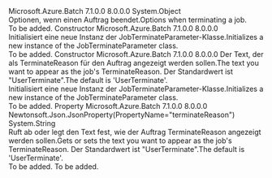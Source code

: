 <Type Name="JobTerminateParameter" FullName="Microsoft.Azure.Batch.Protocol.Models.JobTerminateParameter">
  <TypeSignature Language="C#" Value="public class JobTerminateParameter" />
  <TypeSignature Language="ILAsm" Value=".class public auto ansi beforefieldinit JobTerminateParameter extends System.Object" />
  <TypeSignature Language="DocId" Value="T:Microsoft.Azure.Batch.Protocol.Models.JobTerminateParameter" />
  <TypeSignature Language="VB.NET" Value="Public Class JobTerminateParameter" />
  <TypeSignature Language="F#" Value="type JobTerminateParameter = class" />
  <AssemblyInfo>
    <AssemblyName>Microsoft.Azure.Batch</AssemblyName>
    <AssemblyVersion>7.1.0.0</AssemblyVersion>
    <AssemblyVersion>8.0.0.0</AssemblyVersion>
  </AssemblyInfo>
  <Base>
    <BaseTypeName>System.Object</BaseTypeName>
  </Base>
  <Interfaces />
  <Docs>
    <summary>
            <span data-ttu-id="2d424-101">Optionen, wenn einen Auftrag beendet.</span><span class="sxs-lookup"><span data-stu-id="2d424-101">Options when terminating a job.</span></span>
            </summary>
    <remarks>To be added.</remarks>
  </Docs>
  <Members>
    <Member MemberName=".ctor">
      <MemberSignature Language="C#" Value="public JobTerminateParameter ();" />
      <MemberSignature Language="ILAsm" Value=".method public hidebysig specialname rtspecialname instance void .ctor() cil managed" />
      <MemberSignature Language="DocId" Value="M:Microsoft.Azure.Batch.Protocol.Models.JobTerminateParameter.#ctor" />
      <MemberSignature Language="VB.NET" Value="Public Sub New ()" />
      <MemberType>Constructor</MemberType>
      <AssemblyInfo>
        <AssemblyName>Microsoft.Azure.Batch</AssemblyName>
        <AssemblyVersion>7.1.0.0</AssemblyVersion>
        <AssemblyVersion>8.0.0.0</AssemblyVersion>
      </AssemblyInfo>
      <Parameters />
      <Docs>
        <summary>
            <span data-ttu-id="2d424-102">Initialisiert eine neue Instanz der JobTerminateParameter-Klasse.</span><span class="sxs-lookup"><span data-stu-id="2d424-102">Initializes a new instance of the JobTerminateParameter class.</span></span>
            </summary>
        <remarks>To be added.</remarks>
      </Docs>
    </Member>
    <Member MemberName=".ctor">
      <MemberSignature Language="C#" Value="public JobTerminateParameter (string terminateReason = null);" />
      <MemberSignature Language="ILAsm" Value=".method public hidebysig specialname rtspecialname instance void .ctor(string terminateReason) cil managed" />
      <MemberSignature Language="DocId" Value="M:Microsoft.Azure.Batch.Protocol.Models.JobTerminateParameter.#ctor(System.String)" />
      <MemberSignature Language="VB.NET" Value="Public Sub New (Optional terminateReason As String = null)" />
      <MemberSignature Language="F#" Value="new Microsoft.Azure.Batch.Protocol.Models.JobTerminateParameter : string -&gt; Microsoft.Azure.Batch.Protocol.Models.JobTerminateParameter" Usage="new Microsoft.Azure.Batch.Protocol.Models.JobTerminateParameter terminateReason" />
      <MemberType>Constructor</MemberType>
      <AssemblyInfo>
        <AssemblyName>Microsoft.Azure.Batch</AssemblyName>
        <AssemblyVersion>7.1.0.0</AssemblyVersion>
        <AssemblyVersion>8.0.0.0</AssemblyVersion>
      </AssemblyInfo>
      <Parameters>
        <Parameter Name="terminateReason" Type="System.String" />
      </Parameters>
      <Docs>
        <param name="terminateReason"><span data-ttu-id="2d424-103">Der Text, der als TerminateReason für den Auftrag angezeigt werden sollen.</span><span class="sxs-lookup"><span data-stu-id="2d424-103">The text you want to appear as the job's TerminateReason.</span></span> <span data-ttu-id="2d424-104">Der Standardwert ist "UserTerminate".</span><span class="sxs-lookup"><span data-stu-id="2d424-104">The default is 'UserTerminate'.</span></span></param>
        <summary>
            <span data-ttu-id="2d424-105">Initialisiert eine neue Instanz der JobTerminateParameter-Klasse.</span><span class="sxs-lookup"><span data-stu-id="2d424-105">Initializes a new instance of the JobTerminateParameter class.</span></span>
            </summary>
        <remarks>To be added.</remarks>
      </Docs>
    </Member>
    <Member MemberName="TerminateReason">
      <MemberSignature Language="C#" Value="public string TerminateReason { get; set; }" />
      <MemberSignature Language="ILAsm" Value=".property instance string TerminateReason" />
      <MemberSignature Language="DocId" Value="P:Microsoft.Azure.Batch.Protocol.Models.JobTerminateParameter.TerminateReason" />
      <MemberSignature Language="VB.NET" Value="Public Property TerminateReason As String" />
      <MemberSignature Language="F#" Value="member this.TerminateReason : string with get, set" Usage="Microsoft.Azure.Batch.Protocol.Models.JobTerminateParameter.TerminateReason" />
      <MemberType>Property</MemberType>
      <AssemblyInfo>
        <AssemblyName>Microsoft.Azure.Batch</AssemblyName>
        <AssemblyVersion>7.1.0.0</AssemblyVersion>
        <AssemblyVersion>8.0.0.0</AssemblyVersion>
      </AssemblyInfo>
      <Attributes>
        <Attribute>
          <AttributeName>Newtonsoft.Json.JsonProperty(PropertyName="terminateReason")</AttributeName>
        </Attribute>
      </Attributes>
      <ReturnValue>
        <ReturnType>System.String</ReturnType>
      </ReturnValue>
      <Docs>
        <summary>
            <span data-ttu-id="2d424-106">Ruft ab oder legt den Text fest, wie der Auftrag TerminateReason angezeigt werden sollen.</span><span class="sxs-lookup"><span data-stu-id="2d424-106">Gets or sets the text you want to appear as the job's TerminateReason.</span></span> <span data-ttu-id="2d424-107">Der Standardwert ist "UserTerminate".</span><span class="sxs-lookup"><span data-stu-id="2d424-107">The default is 'UserTerminate'.</span></span>
            </summary>
        <value>To be added.</value>
        <remarks>To be added.</remarks>
      </Docs>
    </Member>
  </Members>
</Type>